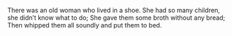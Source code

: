 There was an old woman who lived in a shoe.
She had so many children, she didn’t know what to do;
She gave them some broth without any bread;
Then whipped them all soundly and put them to bed.
